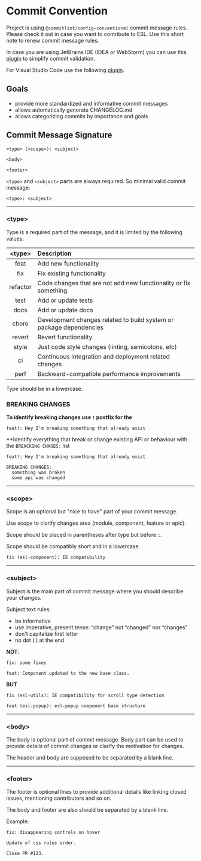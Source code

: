 # Commit Convention

Project is using `@commitlint/config-conventional` commit message rules. Please check it out in case you want to
contribute to ESL. Use this short note to renew commit message rules.

In case you are using JetBrains IDE (IDEA or WebStorm) you can use this
[plugin](https://plugins.jetbrains.com/plugin/13389-conventional-commit) to simplify commit validation.

For Visual Studio Code use the following [plugin](https://marketplace.visualstudio.com/items?itemName=vivaxy.vscode-conventional-commits).

## Goals

- provide more standardized and informative commit messages
- allows automatically generate CHANGELOG.md
- allows categorizing commits by importance and goals

## Commit Message Signature

```text
<type> (<scope>): <subject>

<body>

<footer>
```

`<type>` and `<subject>` parts are always required. So minimal valid commit message:
```text
<type>: <subject>
```

---

### \<type\>
Type is a required part of the message, and it is limited by the following values:

| \<type\> | Description |
|:--------:|:----------- |
| feat     | Add new functionality |
| fix      | Fix existing functionality |
| refactor | Code changes that are not add new functionality or fix something |
| test     | Add or update tests |
| docs     | Add or update docs |
| chore    | Development changes related to build system or package dependencies |
| revert   | Revert functionality |
| style    | Just code style changes (linting, semicolons, etc) |
| ci       | Continuous integration and deployment related changes |
| perf     | Backward-compatible performance improvements |

Type should be in a lowercase.

### BREAKING CHANGES

**To identify breaking changes use `!` postfix for the <type>**
```text
feat!: Hey I'm breaking something that already exist
```

**Identify everything that break or change existing API or behaviour with the `BREACKING CHAGES:` list
```text
feat!: Hey I'm breaking something that already exist

BREAKING CHANGES:
  something was broken
  some api was changed
```

---

### \<scope\>

Scope is an optional but "nice to have" part of your commit message.

Use scope to clarify changes area (module, component, feature or epic).

Scope should be placed in parentheses after type but before `:`.

Scope should be compatibly short and in a lowercase.

```text
fix (esl-component): IE compatibility
```

---

### \<subject\>

Subject is the main part of commit message where you should describe your changes.

Subject text rules:
- be informative
- use imperative, present tense: “change” not “changed” nor “changes”
- don't capitalize first letter
- no dot (.) at the end

**NOT**:
```text
fix: some fixes
```
```text
feat: Component updated to the new base class. 
```

**BUT**
```text
fix (esl-utils): IE compatibility for scroll type detection
```
```text
feat (esl-popup): esl-popup component base structure 
```

---

### \<body\>

The body is optional part of commit message. 
Body part can be used to provide details of commit changes or clarify the motivation for changes.

The header and body are supposed to be separated by a blank line.

---

### \<footer\>

The footer is optional lines to provide additional details like linking closed issues, mentioning contributors and so on.

The body and footer are also should be separated by a blank line.

Example:
```text
fix: disappearing controls on hover

Update of css rules order.

Close PR #123.
```

